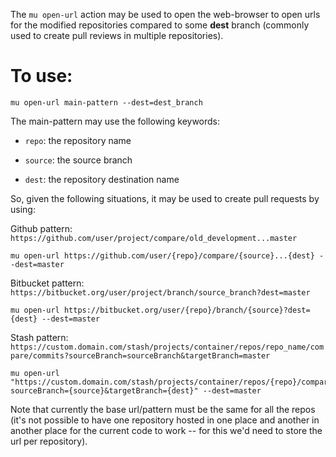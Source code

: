 The `mu open-url` action may be used to open the web-browser to open urls for the modified repositories compared to some **dest** branch
(commonly used to create pull reviews in multiple repositories).

To use:
========

`mu open-url main-pattern --dest=dest_branch`

The main-pattern may use the following keywords:

* `repo`: the repository name

* `source`: the source branch

* `dest`: the repository destination name


So, given the following situations, it may be used to create pull requests by using:

Github pattern: `https://github.com/user/project/compare/old_development...master`

    mu open-url https://github.com/user/{repo}/compare/{source}...{dest} --dest=master

Bitbucket pattern: `https://bitbucket.org/user/project/branch/source_branch?dest=master`

    mu open-url https://bitbucket.org/user/{repo}/branch/{source}?dest={dest} --dest=master

Stash pattern: `https://custom.domain.com/stash/projects/container/repos/repo_name/compare/commits?sourceBranch=sourceBranch&targetBranch=master`

    mu open-url "https://custom.domain.com/stash/projects/container/repos/{repo}/compare/commits?sourceBranch={source}&targetBranch={dest}" --dest=master

Note that currently the base url/pattern must be the same for all the repos (it's not possible
to have one repository hosted in one place and another in another place for the current code
to work -- for this we'd need to store the url per repository).